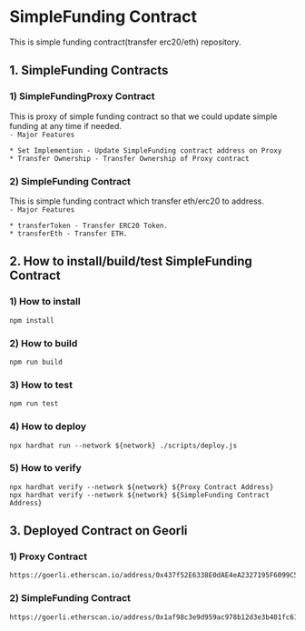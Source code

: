 # SimpleFunding Contract

This is simple funding contract(transfer erc20/eth) repository.
## 1. SimpleFunding Contracts
### 1) SimpleFundingProxy Contract
This is proxy of simple funding contract so that we could update simple funding at any time if needed. <br>
`- Major Features`
```
* Set Implemention - Update SimpleFunding contract address on Proxy
* Transfer Ownership - Transfer Ownership of Proxy contract
```
### 2) SimpleFunding Contract
This is simple funding contract which transfer eth/erc20 to address. <br>
`- Major Features`
```
* transferToken - Transfer ERC20 Token.
* transferEth - Transfer ETH.
```

## 2. How to install/build/test SimpleFunding Contract
### 1) How to install
```
npm install
```
### 2) How to build
```
npm run build
```
### 3) How to test
```
npm run test
```
### 4) How to deploy
```
npx hardhat run --network ${network} ./scripts/deploy.js
```
### 5) How to verify
```
npx hardhat verify --network ${network} ${Proxy Contract Address}
npx hardhat verify --network ${network} ${SimpleFunding Contract Address}
```

## 3. Deployed Contract on Georli
### 1) Proxy Contract
```
https://goerli.etherscan.io/address/0x437f52E6338E0dAE4eA2327195F6099C56A5Ae6e#code
```

### 2) SimpleFunding Contract
```
https://goerli.etherscan.io/address/0x1af98c3e9d959ac978b12d3e3b401fc61b4c5b01#code
```